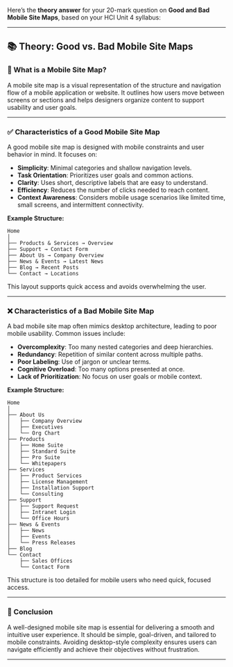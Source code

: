 Here’s the **theory answer** for your 20-mark question on **Good and Bad Mobile Site Maps**, based on your HCI Unit 4 syllabus:

---

## 📚 Theory: Good vs. Bad Mobile Site Maps

### 🔹 What is a Mobile Site Map?
A mobile site map is a visual representation of the structure and navigation flow of a mobile application or website. It outlines how users move between screens or sections and helps designers organize content to support usability and user goals.

---

### ✅ Characteristics of a Good Mobile Site Map

A good mobile site map is designed with mobile constraints and user behavior in mind. It focuses on:

- **Simplicity**: Minimal categories and shallow navigation levels.
- **Task Orientation**: Prioritizes user goals and common actions.
- **Clarity**: Uses short, descriptive labels that are easy to understand.
- **Efficiency**: Reduces the number of clicks needed to reach content.
- **Context Awareness**: Considers mobile usage scenarios like limited time, small screens, and intermittent connectivity.

**Example Structure:**
```
Home
│
├── Products & Services → Overview
├── Support → Contact Form
├── About Us → Company Overview
├── News & Events → Latest News
├── Blog → Recent Posts
└── Contact → Locations
```

This layout supports quick access and avoids overwhelming the user.

---

### ❌ Characteristics of a Bad Mobile Site Map

A bad mobile site map often mimics desktop architecture, leading to poor mobile usability. Common issues include:

- **Overcomplexity**: Too many nested categories and deep hierarchies.
- **Redundancy**: Repetition of similar content across multiple paths.
- **Poor Labeling**: Use of jargon or unclear terms.
- **Cognitive Overload**: Too many options presented at once.
- **Lack of Prioritization**: No focus on user goals or mobile context.

**Example Structure:**
```
Home
│
├── About Us
│   ├── Company Overview
│   ├── Executives
│   └── Org Chart
├── Products
│   ├── Home Suite
│   ├── Standard Suite
│   ├── Pro Suite
│   └── Whitepapers
├── Services
│   ├── Product Services
│   ├── License Management
│   ├── Installation Support
│   └── Consulting
├── Support
│   ├── Support Request
│   ├── Intranet Login
│   └── Office Hours
├── News & Events
│   ├── News
│   ├── Events
│   └── Press Releases
├── Blog
└── Contact
    ├── Sales Offices
    └── Contact Form
```

This structure is too detailed for mobile users who need quick, focused access.

---

### 📝 Conclusion

A well-designed mobile site map is essential for delivering a smooth and intuitive user experience. It should be simple, goal-driven, and tailored to mobile constraints. Avoiding desktop-style complexity ensures users can navigate efficiently and achieve their objectives without frustration.

---

